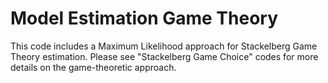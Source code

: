 # Model Estimation Game Theory
 
This code includes a Maximum Likelihood approach for Stackelberg Game Theory estimation.
Please see "Stackelberg Game Choice" codes for more details on the game-theoretic approach.
